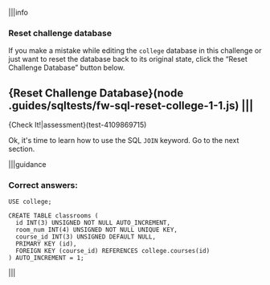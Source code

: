 |||info
### Reset challenge database
If you make a mistake while editing the `college` database in this challenge or just want to reset the database back to its original state, click the “Reset Challenge Database” button below.

{Reset Challenge Database}(node .guides/sqltests/fw-sql-reset-college-1-1.js)
|||
---

{Check It!|assessment}(test-4109869715)

Ok, it's time to learn how to use the SQL `JOIN` keyword.
Go to the next section.

|||guidance
### Correct answers:

`USE college;`

```
CREATE TABLE classrooms (
  id INT(3) UNSIGNED NOT NULL AUTO_INCREMENT,
  room_num INT(4) UNSIGNED NOT NULL UNIQUE KEY,
  course_id INT(3) UNSIGNED DEFAULT NULL,
  PRIMARY KEY (id),
  FOREIGN KEY (course_id) REFERENCES college.courses(id)
) AUTO_INCREMENT = 1;
```

|||
